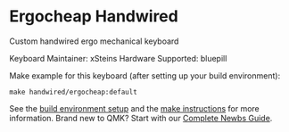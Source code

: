 # Ergocheap Handwired
Custom handwired ergo mechanical keyboard

Keyboard Maintainer: xSteins 
Hardware Supported: bluepill

Make example for this keyboard (after setting up your build environment):

    make handwired/ergocheap:default

See the [build environment setup](https://docs.qmk.fm/#/getting_started_build_tools) and the [make instructions](https://docs.qmk.fm/#/getting_started_make_guide) for more information. Brand new to QMK? Start with our [Complete Newbs Guide](https://docs.qmk.fm/#/newbs).

